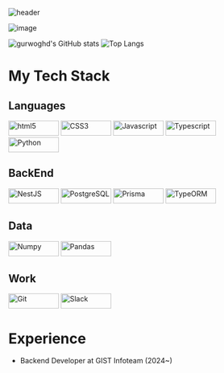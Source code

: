 ![header](https://capsule-render.vercel.app/api?type=wave&color=auto&height=300&section=header&text=gurwoghd&fontSize=90)



![image](https://github.com/gurwoghd/gurwoghd/assets/58104943/21089a54-cf4c-4ffb-b6e9-8173d6851e9e)

![gurwoghd's GitHub stats](https://github-readme-stats.vercel.app/api?username=gurwoghd&show_icons=true&theme=radical) ![Top Langs](https://github-readme-stats.vercel.app/api/top-langs/?username=gurwoghd&layout=compact)


# My Tech Stack
## Languages
<span><img alt="html5" src="https://img.shields.io/badge/HTML5-E34F26?logo=HTML5&logoColor=f5f5f5&style=flat-square" width="100px" height="30px">
  <img alt="CSS3" src="https://img.shields.io/badge/css3-1572B6?logo=CSS3&logoColor=f5f5f5&style=flat-square" width="100px" height="30px">
  <img alt="Javascript" src="https://img.shields.io/badge/Javascript-F7DF1E?logo=Javascript&logoColor=f5f5f5&style=flat-square" width="100px" height="30px">
  <img alt="Typescript" src="https://img.shields.io/badge/Typescript-3178C6?logo=Typescript&logoColor=f5f5f5&style=flat-square" width="100px" height="30px">
  <img alt="Python" src="https://img.shields.io/badge/Python-3776AB?logo=Python&logoColor=f5f5f5&style=flat-square" width="100px" height="30px">
</span>

## BackEnd
<span>
  <img alt="NestJS" src="https://img.shields.io/badge/NestJS-E0234E?logo=NestJs&logoColor=f5f5f5&style=flat-square" width="100px" height="30px">
  <img alt="PostgreSQL" src="https://img.shields.io/badge/PostgreSQL-4169E1?logo=PostgreSQL&logoColor=f5f5f5&style=flat-square" width="100px" height="30px">
  <img alt="Prisma" src="https://img.shields.io/badge/Prisma-2D3748?logo=Prisma&logoColor=f5f5f5&style=flat-square" width="100px" height="30px">
  
  <img alt="TypeORM" src="https://img.shields.io/badge/TypeORM-FE0803?logo=TypeORM&logoColor=f5f5f5&style=flat-square" width="100px" height="30px">
</span>

## Data
<span>
  <img alt="Numpy" src="https://img.shields.io/badge/Numpy-013243?logo=Numpy&logoColor=f5f5f5&style=flat-square" width="100px" height="30px">
  <img alt="Pandas" src="https://img.shields.io/badge/Pandas-150458?logo=Pandas&logoColor=f5f5f5&style=flat-square" width="100px" height="30px">
</span>

## Work
<span>
<img alt="Git" src="https://img.shields.io/badge/Git-F05032?logo=Git&logoColor=f5f5f5&style=flat-square" width="100px" height="30px">
<img alt="Slack" src="https://img.shields.io/badge/Slack-4A154B?logo=Slack&logoColor=f5f5f5&style=flat-square" width=100px" height="30px">
</span>

# Experience
- Backend Developer at GIST Infoteam (2024~)
